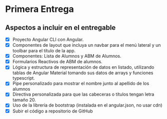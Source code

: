
# Primera Entrega

## Aspectos a incluir en el entregable

-[x] Proyecto Angular CLI con Angular. 
-[x] Componentes de layout que incluya un navbar para el menú lateral y un toolbar para el título de la app.
-[x] Componentes: Lista de Alumnos y ABM de Alumnos.
-[x] Formularios Reactivos de ABM de alumnos.
-[x] Lógica y estructura de representación de datos en listado, utilizando tablas de Angular Material tomando sus datos de arrays y funciones typescript.
-[x] Pipe personalizado para mostrar el nombre junto al apellido de los alumnos
-[x] Directiva personalizada para que las cabeceras o títulos tengan letra tamaño 20.
-[x] Uso de la librería de bootstrap (instalada en el angular.json, no usar cdn)
-[x] Subir el código a repositorio de GitHub